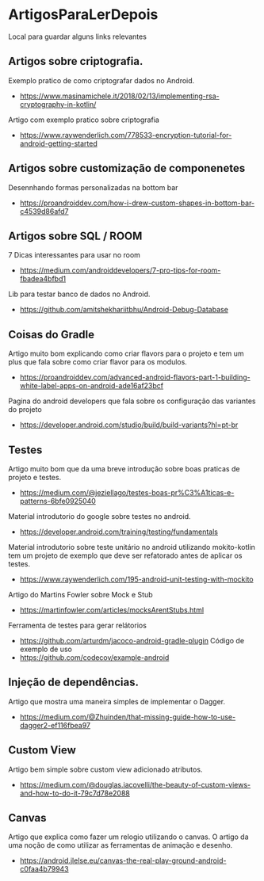 # ArtigosParaLerDepois
Local para guardar alguns links relevantes

## Artigos sobre criptografia.
Exemplo pratico de como criptografar dados no Android.
- https://www.masinamichele.it/2018/02/13/implementing-rsa-cryptography-in-kotlin/

Artigo com exemplo pratico sobre criptografia
- https://www.raywenderlich.com/778533-encryption-tutorial-for-android-getting-started


## Artigos sobre customização de componenetes

Desennhando formas personalizadas na bottom bar
- https://proandroiddev.com/how-i-drew-custom-shapes-in-bottom-bar-c4539d86afd7

## Artigos sobre SQL / ROOM

7 Dicas interessantes para usar no room
- https://medium.com/androiddevelopers/7-pro-tips-for-room-fbadea4bfbd1

Lib para testar banco de dados no Android.
- https://github.com/amitshekhariitbhu/Android-Debug-Database

## Coisas do Gradle

Artigo muito bom explicando como criar flavors para o projeto e tem um plus que fala sobre como criar flavor para os modulos.
- https://proandroiddev.com/advanced-android-flavors-part-1-building-white-label-apps-on-android-ade16af23bcf

Pagina do android developers que fala sobre os configuração das variantes do projeto
- https://developer.android.com/studio/build/build-variants?hl=pt-br

## Testes

Artigo muito bom que da uma breve introdução sobre boas praticas de projeto e testes.
- https://medium.com/@jeziellago/testes-boas-pr%C3%A1ticas-e-patterns-6bfe0925040

Material introdutorio do google sobre testes no android.
- https://developer.android.com/training/testing/fundamentals

Material introdutorio sobre teste unitário no android utilizando mokito-kotlin tem um projeto de exemplo que deve ser refatorado antes de aplicar os testes.
- https://www.raywenderlich.com/195-android-unit-testing-with-mockito

Artigo do Martins Fowler sobre Mock e Stub
- https://martinfowler.com/articles/mocksArentStubs.html

Ferramenta de testes para gerar relátorios
- https://github.com/arturdm/jacoco-android-gradle-plugin
Código de exemplo de uso
- https://github.com/codecov/example-android

## Injeção de dependências.

Artigo que mostra uma maneira simples de implementar o Dagger.
- https://medium.com/@Zhuinden/that-missing-guide-how-to-use-dagger2-ef116fbea97

## Custom View 

Artigo bem simple sobre custom view adicionado atributos.
- https://medium.com/@douglas.iacovelli/the-beauty-of-custom-views-and-how-to-do-it-79c7d78e2088

## Canvas

Artigo que explica como fazer um relogio utilizando o canvas. O artigo da uma noção de como utilizar as ferramentas de animação e desenho.
- https://android.jlelse.eu/canvas-the-real-play-ground-android-c0faa4b79943
